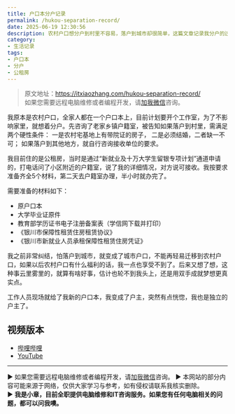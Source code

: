 ```yaml
---
title: 户口本分户记录
permalink: /hukou-separation-record/
date: 2025-06-19 12:30:56
description: 农村户口想分户到村里不容易，落户到城市却很简单，这篇文章记录我分户的过程。
category:
- 生活记录
tags:
- 户口本
- 分户
- 公租房
---
```


> 原文地址：<https://itxiaozhang.com/hukou-separation-record/>  
> 如果您需要远程电脑维修或者编程开发，请[加我微信](https://itxiaozhang.netlify.app/)咨询。 

我原本是农村户口，全家人都在一个户口本上，目前计划要开个工作室，为了不影响家里，就想着分户。先咨询了老家乡镇户籍室，被告知如果落户到村里，需满足两个硬性条件：
一是农村宅基地上有带院证的房子，
二是必须结婚，二者缺一不可；
如果落户到其他地方，就自行咨询接收单位的要求。

我目前住的是公租房，当时是通过“新就业及十万大学生留银专项计划”通道申请的，打电话问了小区附近的户籍室，说了我的详细情况，对方说可接收。我按要求准备齐全5个材料，第二天去户籍室办理，半小时就办完了。

需要准备的材料如下：

* 原户口本
* 大学毕业证原件
* 教育部学历证书电子注册备案表（学信网下载并打印）
* 《银川市保障性租赁住房租赁协议》
* 《银川市新就业人员承租保障性租赁住房凭证》

我之前非常纠结，怕落户到城市，就变成了城市户口，不能再轻易迁移到农村户口，如果以后农村户口有什么福利的话，我一点也享受不到了。后来又想了想，这种事云里雾里的，就算有啥好事，估计也轮不到我头上，还是用双手成就梦想更真实点。

工作人员现场就给了我新的户口本，我变成了户主，突然有点恍惚，我也是独立的户主了。

## 视频版本

* [哔哩哔哩](https://space.bilibili.com/3546607630944387)
* [YouTube](https://www.youtube.com/@itxiaozhang)

---
▶ 如果您需要远程电脑维修或者编程开发，请[加我微信](https://itxiaozhang.netlify.app/)咨询。 
▶ 本网站的部分内容可能来源于网络，仅供大家学习与参考，如有侵权请联系我核实删除。  
▶ **我是小章，目前全职提供电脑维修和IT咨询服务。如果您有任何电脑相关的问题，都可以问我噢。**  
